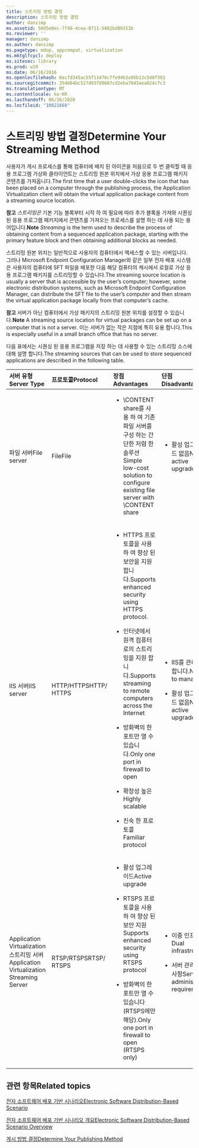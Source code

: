 ```yaml
---
title: 스트리밍 방법 결정
description: 스트리밍 방법 결정
author: dansimp
ms.assetid: 50d5e0ec-7f48-4cea-8711-5882bd89153b
ms.reviewer: ''
manager: dansimp
ms.author: dansimp
ms.pagetype: mdop, appcompat, virtualization
ms.mktglfcycl: deploy
ms.sitesec: library
ms.prod: w10
ms.date: 06/16/2016
ms.openlocfilehash: 0acfd345ac55f11476cffe94b3a95b13c5d8f303
ms.sourcegitcommit: 354664bc527d93f80687cd2eba70d1eea024c7c3
ms.translationtype: MT
ms.contentlocale: ko-KR
ms.lasthandoff: 06/26/2020
ms.locfileid: "10821668"
---
```

# <span data-ttu-id="2ad44-103">스트리밍 방법 결정</span><span class="sxs-lookup"><span data-stu-id="2ad44-103">Determine Your Streaming Method</span></span>


<span data-ttu-id="2ad44-104">사용자가 게시 프로세스를 통해 컴퓨터에 배치 된 아이콘을 처음으로 두 번 클릭할 때 응용 프로그램 가상화 클라이언트는 스트리밍 원본 위치에서 가상 응용 프로그램 패키지 콘텐츠를 가져옵니다.</span><span class="sxs-lookup"><span data-stu-id="2ad44-104">The first time that a user double-clicks the icon that has been placed on a computer through the publishing process, the Application Virtualization client will obtain the virtual application package content from a streaming source location.</span></span>

<span data-ttu-id="2ad44-105">**참고** 
 *스트리밍은* 기본 기능 블록부터 시작 하 여 필요에 따라 추가 블록을 가져와 시퀀싱 된 응용 프로그램 패키지에서 콘텐츠를 가져오는 프로세스를 설명 하는 데 사용 되는 용어입니다.</span><span class="sxs-lookup"><span data-stu-id="2ad44-105">**Note**
*Streaming* is the term used to describe the process of obtaining content from a sequenced application package, starting with the primary feature block and then obtaining additional blocks as needed.</span></span>

 

<span data-ttu-id="2ad44-106">스트리밍 원본 위치는 일반적으로 사용자의 컴퓨터에서 액세스할 수 있는 서버입니다. 그러나 Microsoft Endpoint Configuration Manager와 같은 일부 전자 배포 시스템은 사용자의 컴퓨터에 SFT 파일을 배포한 다음 해당 컴퓨터의 캐시에서 로컬로 가상 응용 프로그램 패키지를 스트리밍할 수 있습니다.</span><span class="sxs-lookup"><span data-stu-id="2ad44-106">The streaming source location is usually a server that is accessible by the user’s computer; however, some electronic distribution systems, such as Microsoft Endpoint Configuration Manager, can distribute the SFT file to the user’s computer and then stream the virtual application package locally from that computer’s cache.</span></span>

<span data-ttu-id="2ad44-107">**참고**  서버가 아닌 컴퓨터에서 가상 패키지의 스트리밍 원본 위치를 설정할 수 있습니다.</span><span class="sxs-lookup"><span data-stu-id="2ad44-107">**Note** A streaming source location for virtual packages can be set up on a computer that is not a server.</span></span> <span data-ttu-id="2ad44-108">이는 서버가 없는 작은 지점에 특히 유용 합니다.</span><span class="sxs-lookup"><span data-stu-id="2ad44-108">This is especially useful in a small branch office that has no server.</span></span>

 

<span data-ttu-id="2ad44-109">다음 표에서는 시퀀싱 된 응용 프로그램을 저장 하는 데 사용할 수 있는 스트리밍 소스에 대해 설명 합니다.</span><span class="sxs-lookup"><span data-stu-id="2ad44-109">The streaming sources that can be used to store sequenced applications are described in the following table.</span></span>

<table>
<colgroup>
<col width="20%" />
<col width="20%" />
<col width="20%" />
<col width="20%" />
<col width="20%" />
</colgroup>
<thead>
<tr class="header">
<th align="left"><span data-ttu-id="2ad44-110">서버 유형</span><span class="sxs-lookup"><span data-stu-id="2ad44-110">Server Type</span></span></th>
<th align="left"><span data-ttu-id="2ad44-111">프로토콜</span><span class="sxs-lookup"><span data-stu-id="2ad44-111">Protocol</span></span></th>
<th align="left"><span data-ttu-id="2ad44-112">장점</span><span class="sxs-lookup"><span data-stu-id="2ad44-112">Advantages</span></span></th>
<th align="left"><span data-ttu-id="2ad44-113">단점</span><span class="sxs-lookup"><span data-stu-id="2ad44-113">Disadvantages</span></span></th>
<th align="left"><span data-ttu-id="2ad44-114">링크</span><span class="sxs-lookup"><span data-stu-id="2ad44-114">Links</span></span></th>
</tr>
</thead>
<tbody>
<tr class="odd">
<td align="left"><p><span data-ttu-id="2ad44-115">파일 서버</span><span class="sxs-lookup"><span data-stu-id="2ad44-115">File server</span></span></p></td>
<td align="left"><p><span data-ttu-id="2ad44-116">File</span><span class="sxs-lookup"><span data-stu-id="2ad44-116">File</span></span></p></td>
<td align="left"><ul>
<li><p><span data-ttu-id="2ad44-117">\CONTENT share를 사용 하 여 기존 파일 서버를 구성 하는 간단한 저렴 한 솔루션</span><span class="sxs-lookup"><span data-stu-id="2ad44-117">Simple low-cost solution to configure existing file server with \CONTENT share</span></span></p></li>
</ul></td>
<td align="left"><ul>
<li><p><span data-ttu-id="2ad44-118">활성 업그레이드 없음</span><span class="sxs-lookup"><span data-stu-id="2ad44-118">No active upgrade</span></span></p></li>
</ul></td>
<td align="left"><p><a href="how-to-configure-the-file-server.md" data-raw-source="[How to Configure the File Server](how-to-configure-the-file-server.md)"><span data-ttu-id="2ad44-119">파일 서버를 구성하는 방법</span><span class="sxs-lookup"><span data-stu-id="2ad44-119">How to Configure the File Server</span></span></a></p></td>
</tr>
<tr class="even">
<td align="left"><p><span data-ttu-id="2ad44-120">IIS 서버</span><span class="sxs-lookup"><span data-stu-id="2ad44-120">IIS server</span></span></p></td>
<td align="left"><p><span data-ttu-id="2ad44-121">HTTP/HTTPS</span><span class="sxs-lookup"><span data-stu-id="2ad44-121">HTTP/ HTTPS</span></span></p></td>
<td align="left"><ul>
<li><p><span data-ttu-id="2ad44-122">HTTPS 프로토콜을 사용 하 여 향상 된 보안을 지원 합니다.</span><span class="sxs-lookup"><span data-stu-id="2ad44-122">Supports enhanced security using HTTPS protocol.</span></span></p></li>
<li><p><span data-ttu-id="2ad44-123">인터넷에서 원격 컴퓨터로의 스트리밍을 지원 합니다.</span><span class="sxs-lookup"><span data-stu-id="2ad44-123">Supports streaming to remote computers across the Internet</span></span></p></li>
<li><p><span data-ttu-id="2ad44-124">방화벽의 한 포트만 열 수 있습니다.</span><span class="sxs-lookup"><span data-stu-id="2ad44-124">Only one port in firewall to open</span></span></p></li>
<li><p><span data-ttu-id="2ad44-125">확장성 높은</span><span class="sxs-lookup"><span data-stu-id="2ad44-125">Highly scalable</span></span></p></li>
<li><p><span data-ttu-id="2ad44-126">친숙 한 프로토콜</span><span class="sxs-lookup"><span data-stu-id="2ad44-126">Familiar protocol</span></span></p></li>
</ul></td>
<td align="left"><ul>
<li><p><span data-ttu-id="2ad44-127">IIS를 관리 해야 합니다.</span><span class="sxs-lookup"><span data-stu-id="2ad44-127">Need to manage IIS</span></span></p></li>
<li><p><span data-ttu-id="2ad44-128">활성 업그레이드 없음</span><span class="sxs-lookup"><span data-stu-id="2ad44-128">No active upgrade</span></span></p></li>
</ul></td>
<td align="left"><p><a href="how-to-configure-the-server-for-iis.md" data-raw-source="[How to Configure the Server for IIS](how-to-configure-the-server-for-iis.md)"><span data-ttu-id="2ad44-129">IIS용 서버를 구성하는 방법</span><span class="sxs-lookup"><span data-stu-id="2ad44-129">How to Configure the Server for IIS</span></span></a></p></td>
</tr>
<tr class="odd">
<td align="left"><p><span data-ttu-id="2ad44-130">Application Virtualization 스트리밍 서버</span><span class="sxs-lookup"><span data-stu-id="2ad44-130">Application Virtualization Streaming Server</span></span></p></td>
<td align="left"><p><span data-ttu-id="2ad44-131">RTSP/RTSPS</span><span class="sxs-lookup"><span data-stu-id="2ad44-131">RTSP/ RTSPS</span></span></p></td>
<td align="left"><ul>
<li><p><span data-ttu-id="2ad44-132">활성 업그레이드</span><span class="sxs-lookup"><span data-stu-id="2ad44-132">Active upgrade</span></span></p></li>
<li><p><span data-ttu-id="2ad44-133">RTSPS 프로토콜을 사용 하 여 향상 된 보안 지원</span><span class="sxs-lookup"><span data-stu-id="2ad44-133">Supports enhanced security using RTSPS protocol</span></span></p></li>
<li><p><span data-ttu-id="2ad44-134">방화벽의 한 포트만 열 수 있습니다 (RTSPS에만 해당).</span><span class="sxs-lookup"><span data-stu-id="2ad44-134">Only one port in firewall to open (RTSPS only)</span></span></p></li>
</ul></td>
<td align="left"><ul>
<li><p><span data-ttu-id="2ad44-135">이중 인프라</span><span class="sxs-lookup"><span data-stu-id="2ad44-135">Dual infrastructure</span></span></p></li>
<li><p><span data-ttu-id="2ad44-136">서버 관리 요구 사항</span><span class="sxs-lookup"><span data-stu-id="2ad44-136">Server administration requirement</span></span></p></li>
</ul></td>
<td align="left"><p><a href="how-to-configure-the-application-virtualization-management-servers.md" data-raw-source="[How to Configure the Application Virtualization Management Servers](how-to-configure-the-application-virtualization-management-servers.md)"><span data-ttu-id="2ad44-137">Application Virtualization Management Server 구성 방법</span><span class="sxs-lookup"><span data-stu-id="2ad44-137">How to Configure the Application Virtualization Management Servers</span></span></a></p></td>
</tr>
</tbody>
</table>

 

## <span data-ttu-id="2ad44-138">관련 항목</span><span class="sxs-lookup"><span data-stu-id="2ad44-138">Related topics</span></span>


[<span data-ttu-id="2ad44-139">전자 소프트웨어 배포 기반 시나리오</span><span class="sxs-lookup"><span data-stu-id="2ad44-139">Electronic Software Distribution-Based Scenario</span></span>](electronic-software-distribution-based-scenario.md)

[<span data-ttu-id="2ad44-140">전자 소프트웨어 배포 기반 시나리오 개요</span><span class="sxs-lookup"><span data-stu-id="2ad44-140">Electronic Software Distribution-Based Scenario Overview</span></span>](electronic-software-distribution-based-scenario-overview.md)

[<span data-ttu-id="2ad44-141">게시 방법 결정</span><span class="sxs-lookup"><span data-stu-id="2ad44-141">Determine Your Publishing Method</span></span>](determine-your-publishing-method.md)

 

 





